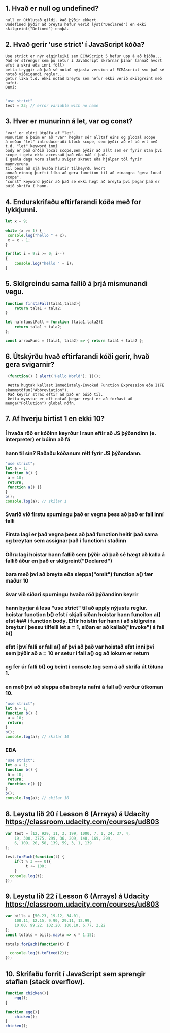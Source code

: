 ## 1. Hvað er null og undefined?
	null er úthlutað gildi. Það þýðir ekkert.
	Undefined þýðir að breytu hefur verið lýst("Declared") en ekki skilgreint("Defined") ennþá.
	
## 2. Hvað gerir 'use strict' í JavaScript kóða?
	Use strict er nýr eiginleiki sem ECMAScript 5 hefur upp á að bjóða...
	Það er strengur sem þú setur í JavaScript skrárnar þínar (annað hvort efst á skrá eða inní föll)
	þetta tryggir að það sé notað nýjasta version af ECMAscript svo það sé notað viðeigandi reglur...
	getur líka t.d. ekki notað breytu sem hefur ekki verið skilgreint með nafni.
	Dæmi:
```javascript

"use strict"
test = 23; // error variable with no name
```

## 3. Hver er munurinn á let, var og const?
	"var" er eldri útgáfa af "let".
	Munurinn á þeim er að "var" hegðar sér alltaf eins og global scope 
	á meðan "let" introduce-aði block scope, sem þyðir að ef þú ert með t.d. "let" keyword inní
	body er það orðið local scope.Sem þýðir að allt sem er fyrir utan því scope-i geta ekki accessað það eða náð í það.
	Í gamla daga voru slaufu svigar skraut eða hjálpar tól fyrir mannveruna 
	til þess að sjá hvaða hlutir tilheyrðu hvort 
	annað einnig þurfti líka að gera function til að einangra "gera local scope".
	"const" keyword þýðir að það sé ekki hægt að breyta því þegar það er búið skrifa í hann.
	
## 4. Endurskrifaðu eftirfarandi kóða með for lykkjunni.
```javascript
let x = 9;

while (x >= 1) {
 console.log("hello " + x);
 x = x - 1;
}
```
```javascript
for(let i = 9;i >= 0; i--)
{
	console.log("hello " + i);
}
```

## 5. Skilgreindu sama fallið á þrjá mismunandi vegu.
```javascript
function firstaFall(tala1,tala2){
	return tala1 + tala2;
}

let nafnlaustFall = function (tala1,tala2){
	return tala1 + tala2;
};

const arrowFunc = (tala1, tala2) => { return tala1 + tala2 };

```

## 6. Útskýrðu hvað eftirfarandi kóði gerir, hvað gera svigarnir?
```javascript
 (function() { alert('Hello World'); })();
 ```
	 Þetta hugtak kallast Immediately-Invoked Function Expression eða IIFE skammstöfun("Abbreviation"). 
	 Það keyrir strax eftir að það er búið til.
	 Þetta mynstur er oft notað þegar reynt er að forðast að menga("Pollution") global nöfn.

## 7. Af hverju birtist 1 en ekki 10?
### Í hvaða röð er kóðinn keyrður í raun eftir að JS þýðandinn (e. interpreter) er búinn að fá
### hann til sín? Raðaðu kóðanum rétt fyrir JS þýðandann.
```javascript
"use strict";
let a = 1;
function b() {
 a = 10;
 return;
 function a() {}
}
b();
console.log(a); // skilar 1
```
### Svarið við firstu spurningu það er vegna þess að það er fall inní falli
### Firsta lagi er það vegna þess að það function heitir það sama og breytan sem assignar það í function í staðinn
### Öðru lagi hoistar hann fallið sem þýðir að það sé hægt að kalla á fallið áður en það er skilgreint("Declared")
### bara með því að breyta eða sleppa("omit") function a() fær maður 10

### Svar við síðari spurningu hvaða röð þýðandinn keyrir
### hann byrjar á lesa "use strict" til að apply nýjustu reglur. hoistar function b() efst í skjali síðan hoistar hann funciton a() efst ### í function body. Eftir hoistin fer hann í að skilgreina breytur í þessu tilfelli let a = 1, síðan er að kallað("invoke") á fall b()
### efst í því falli er fall a() af því að það var hoistað efst inní því sem þýðir að a = 10 er setur í fall a() og að lokum er return
### og fer úr falli b() og beint í console.log  sem á að skrifa út töluna 1.
### en með því að sleppa eða breyta nafni á fall a() verður útkoman 10.
```javascript
"use strict";
let a = 1;
function b() {
 a = 10;
 return;
}
b();
console.log(a); // skilar 10
```
### EÐA
```javascript
"use strict";
let a = 1;
function b() {
 a = 10;
 return;
 function c() {}
}
b();
console.log(a); // skilar 10
```
## 8. Leystu lið 20 í Lesson 6 (Arrays) á Udacity https://classroom.udacity.com/courses/ud803
```javascript
var test = [12, 929, 11, 3, 199, 1000, 7, 1, 24, 37, 4,
    19, 300, 3775, 299, 36, 209, 148, 169, 299,
    6, 109, 20, 58, 139, 59, 3, 1, 139
];

test.forEach(function(t) {
    if(t % 3 === 0){
         t += 100;
    }
  console.log(t);
});
```
## 9. Leystu lið 22 í Lesson 6 (Arrays) á Udacity https://classroom.udacity.com/courses/ud803
```javascript
var bills = [50.23, 19.12, 34.01,
    100.11, 12.15, 9.90, 29.11, 12.99,
    10.00, 99.22, 102.20, 100.10, 6.77, 2.22
];
const totals = bills.map(x => x * 1.15);

totals.forEach(function(t) {

  console.log(t.toFixed(2));
});
```
## 10. Skrifaðu forrit í JavaScript sem sprengir staflan (stack overflow).
```javascript
function chicken(){
	egg();
}

function egg(){
	chicken();
}
chicken();
```
